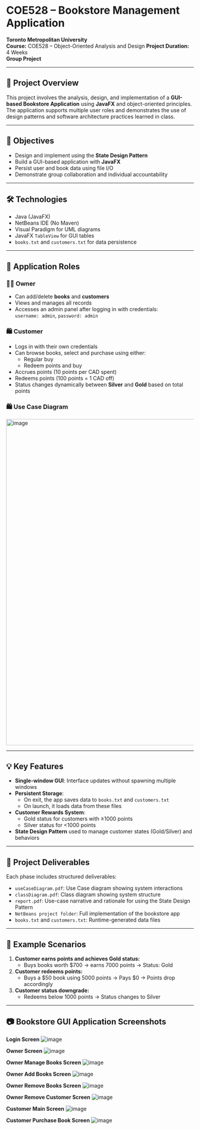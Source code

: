 # COE528 – Bookstore Management Application

**Toronto Metropolitan University**  
**Course:** COE528 – Object-Oriented Analysis and Design 
**Project Duration:** 4 Weeks  
**Group Project**

---

## 📌 Project Overview

This project involves the analysis, design, and implementation of a **GUI-based Bookstore Application** using **JavaFX** and object-oriented principles. The application supports multiple user roles and demonstrates the use of design patterns and software architecture practices learned in class.

---

## 🎯 Objectives

- Design and implement using the **State Design Pattern**
- Build a GUI-based application with **JavaFX**
- Persist user and book data using file I/O
- Demonstrate group collaboration and individual accountability

---

## 🛠 Technologies

- Java (JavaFX)
- NetBeans IDE (No Maven)
- Visual Paradigm for UML diagrams
- JavaFX `TableView` for GUI tables
- `books.txt` and `customers.txt` for data persistence

---

## 👤 Application Roles

### 🧑‍💼 **Owner**
- Can add/delete **books** and **customers**
- Views and manages all records
- Accesses an admin panel after logging in with credentials:  
  `username: admin`, `password: admin`

### 🛍️ **Customer**
- Logs in with their own credentials
- Can browse books, select and purchase using either:
  - Regular buy
  - Redeem points and buy
- Accrues points (10 points per CAD spent)
- Redeems points (100 points = 1 CAD off)
- Status changes dynamically between **Silver** and **Gold** based on total points

### 🛍️ **Use Case Diagram**
<img width="1494" height="874" alt="image" src="https://github.com/user-attachments/assets/4ca249ac-2351-4998-bdf1-2fd855e2c116" />


---

## 💡 Key Features

- **Single-window GUI**: Interface updates without spawning multiple windows
- **Persistent Storage**: 
  - On exit, the app saves data to `books.txt` and `customers.txt`
  - On launch, it loads data from these files
- **Customer Rewards System**:
  - Gold status for customers with ≥1000 points
  - Silver status for <1000 points
- **State Design Pattern** used to manage customer states (Gold/Silver) and behaviors

---

## 📁 Project Deliverables

Each phase includes structured deliverables:

- `useCaseDiagram.pdf`: Use Case diagram showing system interactions
- `classDiagram.pdf`: Class diagram showing system structure
- `report.pdf`: Use-case narrative and rationale for using the State Design Pattern
- `NetBeans project folder`: Full implementation of the bookstore app
- `books.txt` and `customers.txt`: Runtime-generated data files

---

## 🧪 Example Scenarios

1. **Customer earns points and achieves Gold status:**
   - Buys books worth $700 → earns 7000 points → Status: Gold
2. **Customer redeems points:**
   - Buys a $50 book using 5000 points → Pays $0 → Points drop accordingly
3. **Customer status downgrade:**
   - Redeems below 1000 points → Status changes to Silver

---

## 📷 Bookstore GUI Application Screenshots

**Login Screen**
![image](https://github.com/user-attachments/assets/cc650b33-3053-4fdc-aa71-7b36d64738ea)

**Owner Screen**
![image](https://github.com/user-attachments/assets/83640108-3e48-4fa5-9b4c-07903f120c7e)

**Owner Manage Books Screen**
![image](https://github.com/user-attachments/assets/d2ad2e81-e69d-4cfe-8f81-3163f28e1f9d)

**Owner Add Books Screen**
![image](https://github.com/user-attachments/assets/72bb8e43-5a50-4cdd-bb77-ce241fa06b99)

**Owner Remove Books Screen**
![image](https://github.com/user-attachments/assets/ab55d6e0-df0c-4e68-ab33-7194eb020636)

**Owner Remove Customer Screen**
![image](https://github.com/user-attachments/assets/ed825fdd-85e3-40af-aad2-4136ab574625)

**Customer Main Screen**
![image](https://github.com/user-attachments/assets/7ec14c27-c553-4b38-a5cd-a8c7aebc4867)

**Customer Purchase Book Screen**
![image](https://github.com/user-attachments/assets/ecc81dc0-e5e6-4c93-8006-8ecaa81ab5bb)













